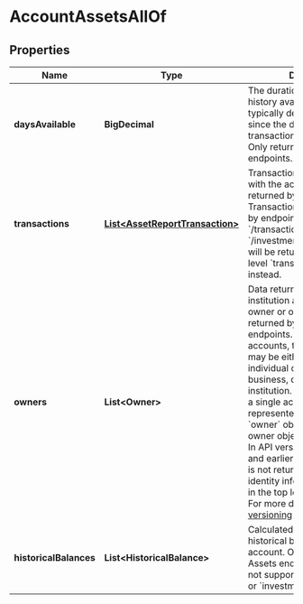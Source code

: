 

# AccountAssetsAllOf


## Properties

| Name | Type | Description | Notes |
|------------ | ------------- | ------------- | -------------|
|**daysAvailable** | **BigDecimal** | The duration of transaction history available for this Item, typically defined as the time since the date of the earliest transaction in that account. Only returned by Assets endpoints. |  |
|**transactions** | [**List&lt;AssetReportTransaction&gt;**](AssetReportTransaction.md) | Transaction history associated with the account. Only returned by Assets endpoints. Transaction history returned by endpoints such as &#x60;/transactions/get&#x60; or &#x60;/investments/transactions/get&#x60; will be returned in the top-level &#x60;transactions&#x60; field instead. |  |
|**owners** | **List&lt;Owner&gt;** | Data returned by the financial institution about the account owner or owners. Only returned by Identity or Assets endpoints. For business accounts, the name reported may be either the name of the individual or the name of the business, depending on the institution. Multiple owners on a single account will be represented in the same &#x60;owner&#x60; object, not in multiple owner objects within the array. In API versions 2018-05-22 and earlier, the &#x60;owners&#x60; object is not returned, and instead identity information is returned in the top level &#x60;identity&#x60; object. For more details, see [Plaid API versioning](https://plaid.com/docs/api/versioning/#version-2019-05-29) |  |
|**historicalBalances** | **List&lt;HistoricalBalance&gt;** | Calculated data about the historical balances on the account. Only returned by Assets endpoints and currently not supported by &#x60;brokerage&#x60; or &#x60;investment&#x60; accounts. |  |



